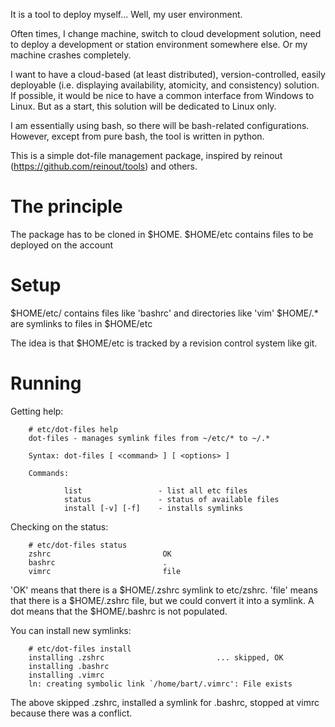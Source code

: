 It is a tool to deploy myself... Well, my user environment.

Often times, I change machine, switch to cloud development solution, need to 
deploy a development or station environment somewhere else. Or my machine 
crashes completely.

I want to have a cloud-based (at least distributed), version-controlled, easily 
deployable (i.e. displaying availability, atomicity, and consistency) solution. 
If possible, it would be nice to have a common interface from Windows to Linux. 
But as a start, this solution will be dedicated to Linux only.

I am essentially using bash, so there will be bash-related configurations. 
However, except from pure bash, the tool is written in python.

This is a simple dot-file management package, inspired by reinout (https://github.com/reinout/tools)
and others.

The principle
=============

The package has to be cloned in $HOME.
    $HOME/etc contains files to be deployed on the account

Setup
=====

  $HOME/etc/ contains files like 'bashrc' and directories like 'vim'
  $HOME/.* are symlinks to files in $HOME/etc

The idea is that $HOME/etc is tracked by a revision control system like
git.

Running
=======

Getting help:

        # etc/dot-files help
        dot-files - manages symlink files from ~/etc/* to ~/.*

        Syntax: dot-files [ <command> ] [ <options> ]

        Commands:

                list                 - list all etc files
                status               - status of available files
                install [-v] [-f]    - installs symlinks

Checking on the status:

        # etc/dot-files status
        zshrc                         OK
        bashrc                        .
        vimrc                         file

'OK' means that there is a $HOME/.zshrc symlink to etc/zshrc.  'file'
means that there is a $HOME/.zshrc file, but we could convert it into a
symlink.  A dot means that the $HOME/.bashrc is not populated.

You can install new symlinks:

        # etc/dot-files install
        installing .zshrc                         ... skipped, OK
        installing .bashrc
        installing .vimrc
        ln: creating symbolic link `/home/bart/.vimrc': File exists

The above skipped .zshrc, installed a symlink for .bashrc, stopped at
vimrc because there was a conflict.
